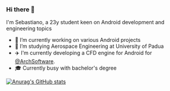 ### Hi there 👋

I'm Sebastiano, a 23y student keen on Android development and engineering topics

- 🔭 I’m currently working on various Android projects
- 🚀 I’m studying Aerospace Engineering at University of Padua
- ✈️ I'm currently developing a CFD engine for Android for [@ArchSoftware](https://github.com/ArchSoftware).
- 🎓 Currently busy with bachelor's degree

[![Anurag's GitHub stats](https://github-readme-stats.vercel.app/api?username=arch-dev&show_icons=true&theme=tokyonight)](https://github.com/anuraghazra/github-readme-stats)
